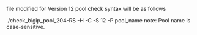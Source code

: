 file modified for Version 12 pool check 
syntax will be as follows 


 ./check_bigip_pool_204-RS -H <bigip-hostname> -C <snmp-string> -S 12 -P pool_name
 note: Pool name is case-sensitive.
